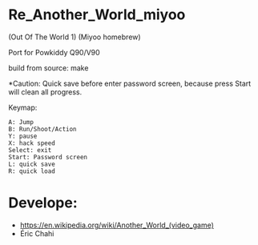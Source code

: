 # Re_Another_World_miyoo
(Out Of The World 1) (Miyoo homebrew)

Port for Powkiddy Q90/V90

build from source: make

*Caution: Quick save before enter password screen, because press Start will clean all progress.

Keymap:

    A: Jump
    B: Run/Shoot/Action
    Y: pause
    X: hack speed
    Select: exit
    Start: Password screen
    L: quick save
    R: quick load


# Develope: 
- https://en.wikipedia.org/wiki/Another_World_(video_game)
- Éric Chahi
